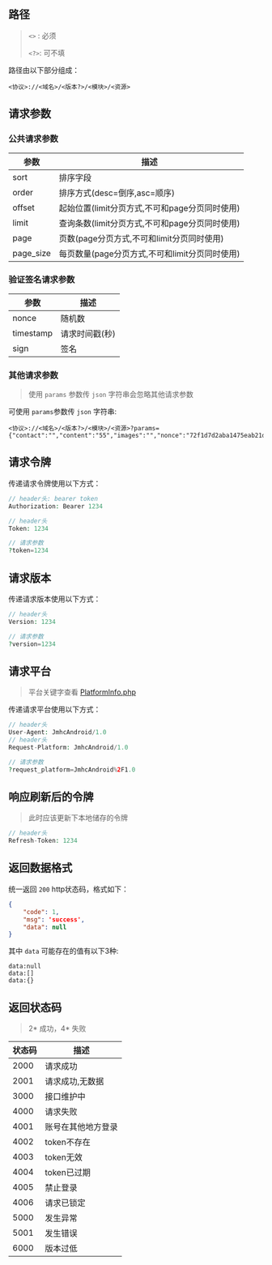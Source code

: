 ## 路径
> `<>` : 必须
> 
> `<?>`: 可不填

路径由以下部分组成：

```
<协议>://<域名>/<版本?>/<模块>/<资源>
```

## 请求参数

### 公共请求参数

| 参数      | 描述  |
| --- | --- |
| sort      | 排序字段                                   |
| order     | 排序方式(desc=倒序,asc=顺序)                |
| offset    | 起始位置(limit分页方式,不可和page分页同时使用) |
| limit     | 查询条数(limit分页方式,不可和page分页同时使用) |
| page      | 页数(page分页方式,不可和limit分页同时使用)     |
| page_size | 每页数量(page分页方式,不可和limit分页同时使用) |

### 验证签名请求参数

| 参数      | 描述  |
| --- | --- |
| nonce     | 随机数        |
| timestamp | 请求时间戳(秒) |
| sign      | 签名         |

### 其他请求参数

> 使用 `params` 参数传 `json` 字符串会忽略其他请求参数

可使用 `params`参数传 `json` 字符串:

```
<协议>://<域名>/<版本?>/<模块>/<资源>?params={"contact":"","content":"55","images":"","nonce":"72f1d7d2aba1475eab21d46f77626d52","sign":"1e73cd0526ff1e23f752c54c6c59ea5a","timestamp":"1571819893"}
```

## 请求令牌

传递请求令牌使用以下方式：

```php
// header头: bearer token
Authorization: Bearer 1234

// header头
Token: 1234

// 请求参数
?token=1234
```

## 请求版本

传递请求版本使用以下方式：

```php
// header头
Version: 1234

// 请求参数
?version=1234
```

## 请求平台

> 平台关键字查看 [PlatformInfo.php](https://github.com/jumihc-compony/laravel-api/blob/master/src/PlatformInfo.php)

传递请求平台使用以下方式：

```php
// header头
User-Agent: JmhcAndroid/1.0
// header头
Request-Platform: JmhcAndroid/1.0

// 请求参数
?request_platform=JmhcAndroid%2F1.0
```

## 响应刷新后的令牌

> 此时应该更新下本地储存的令牌

```php
// header头
Refresh-Token: 1234
```

## 返回数据格式

统一返回 `200` http状态码，格式如下：

```json
{
    "code": 1,
    "msg": 'success',
    "data": null
}
```

其中 `data` 可能存在的值有以下3种:

```
data:null
data:[]
data:{}
```

## 返回状态码

> 2\* 成功，4\* 失败

| 状态码 | 描述 |
| --- | --- |
| 2000   | 请求成功          |
| 2001   | 请求成功,无数据    |
| 3000   | 接口维护中        |
| 4000   | 请求失败          |
| 4001   | 账号在其他地方登录 |
| 4002   | token不存在      |
| 4003   | token无效        |
| 4004   | token已过期      |
| 4005   | 禁止登录          |
| 4006   | 请求已锁定        |
| 5000   | 发生异常          |
| 5001   | 发生错误          |
| 6000   | 版本过低          |